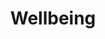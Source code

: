 ---
layout: content
data: people
title: Wellbeing
isHome: true
link: https://figure.nz/search/?query=pacific%20people%20lifestyle&ref=pfnz
---